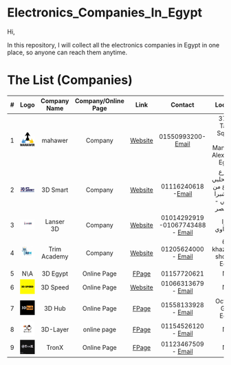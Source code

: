 # Electronics_Companies_In_Egypt

Hi,

In this repository, I will collect all the electronics companies in Egypt in one place, so anyone can reach them anytime.

# The List (Companies)

| #     | Logo                                                                        | Company Name           | Company/Online Page | Link                                                                   | Contact                                                                  | Location                         |
| :---: | :---:                                                                       | :---:                  | :---:               | :---:                                                                  | :---:                                                                    | :---:                            |
| 1     | <img width="100%" height="100%" src="./Images/mahawer.png">                 | mahawer                | Company             | [Website](https://mahawer.xyz/)                                        | 01550993200- [Email](mailto:contact@mahawer.xyz)  | 37 El-Tahrir Square, El-Mansheya, Alexandria, Egypt.      |
| 2     | <img width="100%" height="100%" src="./Images/3DSmart.jpg">                 | 3D Smart               | Company             | [Website](https://3dsmart-shop.com/)                                   | 01116240618 -[Email](mailto:sales@3dsmart-shop.com) | ٨ شارع محمد الحلبي - متفرع من شارع شبرا الرئيسي - شبرا مصر |
| 3     | <img width="100%" height="100%" src="./Images/LANCER-01.png">               | Lanser 3D              | Company             | [Website](https://lancer3d.com/)                                       | 01014292919 -01067743488 - [Email](mailto:Lanser3d.com@gmail.com)                        | شبرا -الخلفاوي             |
| 4     | <img width="100%" height="100%" src="./Images/trim-600x600.png">            | Trim Academy           | Company             | [Website](https://trimacademy3d.com/)                                  | 01205624000 - [Email](mailto:ceo@trim-academy.com)     | 6 Al khazendar, shoubra, Egypt|
| 5     | N\A   | 3D Egypt        | Online Page | [FPage](https://www.facebook.com/3D.Egy)                                                                                                                    | 01157720621 | N/A|
| 6     | <img width="100%" height="100%" src="./Images/3Dspeed.jpg">                 | 3D Speed               | Online Page             | [Website](https://www.3d-speed.com/)                               | 01066313679 - [Email](mailto:3d.speed.egypt@gmail.com)                           | N\A|
| 7     | <img width="100%" height="100%" src="./Images/3DHUB.jpg">                   | 3D Hub                 | Online Page             | [FPage](https://www.facebook.com/3DHUB.PRO)                        | 01558133928 - [Email](mailto:3dhubproscenes@gmail.com)               | October, Giza, Egypt  |
| 8     | <img width="100%" height="100%" src="./Images/3DLayer.jpg">                 | 3D-Layer               | online page             | [FPage](https://www.facebook.com/3dlayer1)                         | 01154526120 - [Email](mailto:heshamy965@gmail.com)              | N/A                   |
| 9     | <img width="100%" height="100%" src="./Images/TronX.jpg">                   | TronX                  | Online Page             | [FPage](https://www.facebook.com/tronx1)                           | 01123467509 - [Email](mailto:tronx3dprinting@gmail.com)                          | N/A

